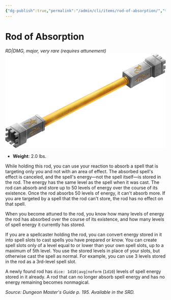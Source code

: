 ```yaml
---
{"dg-publish":true,"permalink":"/admin/cli/items/rod-of-absorption/","tags":["compendium/src/5e/dmg","item/attunement/required","item/gear/rd-dmg","item/rarity/very-rare","item/tier/major"],"updated":"2025-01-11T15:32:19.885+00:00"}
---
```


# Rod of Absorption
*RD|DMG, major, very rare (requires attunement)*  
![](https://raw.githubusercontent.com/5etools-mirror-2/5etools-img/main/items/DMG/Rod%20of%20Absorption.webp#right)  

- **Weight**: 2.0 lbs.

While holding this rod, you can use your reaction to absorb a spell that is targeting only you and not with an area of effect. The absorbed spell's effect is canceled, and the spell's energy—not the spell itself—is stored in the rod. The energy has the same level as the spell when it was cast. The rod can absorb and store up to 50 levels of energy over the course of its existence. Once the rod absorbs 50 levels of energy, it can't absorb more. If you are targeted by a spell that the rod can't store, the rod has no effect on that spell.

When you become attuned to the rod, you know how many levels of energy the rod has absorbed over the course of its existence, and how many levels of spell energy it currently has stored.

If you are a spellcaster holding the rod, you can convert energy stored in it into spell slots to cast spells you have prepared or know. You can create spell slots only of a level equal to or lower than your own spell slots, up to a maximum of 5th level. You use the stored levels in place of your slots, but otherwise cast the spell as normal. For example, you can use 3 levels stored in the rod as a 3rd-level spell slot.

A newly found rod has `dice: 1d10|avg|noform` (`1d10`) levels of spell energy stored in it already. A rod that can no longer absorb spell energy and has no energy remaining becomes nonmagical.

*Source: Dungeon Master's Guide p. 195. Available in the SRD.*